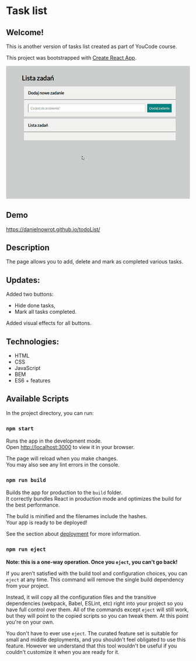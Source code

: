 # Task list

## Welcome!

This is another version of tasks list created as part of YouCode course. 

This project was bootstrapped with [Create React App](https://github.com/facebook/create-react-app).

![](https://github.com/danielnowrot/todoList/blob/78cedc56b141daae61cfcf64542f57b2f846f482/images/todoListGif.gif)

## Demo
https://danielnowrot.github.io/todoList/
## Description
The page allows you to add, delete and mark as completed various tasks.
## Updates:
Added two buttons:
- Hide done tasks,
- Mark all tasks completed.

Added visual effects for all buttons.
## Technologies:
- HTML
- CSS
- JavaScript
- BEM
- ES6 + features

## Available Scripts

In the project directory, you can run:

### `npm start`

Runs the app in the development mode.\
Open [http://localhost:3000](http://localhost:3000) to view it in your browser.

The page will reload when you make changes.\
You may also see any lint errors in the console.


### `npm run build`

Builds the app for production to the `build` folder.\
It correctly bundles React in production mode and optimizes the build for the best performance.

The build is minified and the filenames include the hashes.\
Your app is ready to be deployed!

See the section about [deployment](https://facebook.github.io/create-react-app/docs/deployment) for more information.

### `npm run eject`

**Note: this is a one-way operation. Once you `eject`, you can't go back!**

If you aren't satisfied with the build tool and configuration choices, you can `eject` at any time. This command will remove the single build dependency from your project.

Instead, it will copy all the configuration files and the transitive dependencies (webpack, Babel, ESLint, etc) right into your project so you have full control over them. All of the commands except `eject` will still work, but they will point to the copied scripts so you can tweak them. At this point you're on your own.

You don't have to ever use `eject`. The curated feature set is suitable for small and middle deployments, and you shouldn't feel obligated to use this feature. However we understand that this tool wouldn't be useful if you couldn't customize it when you are ready for it.


